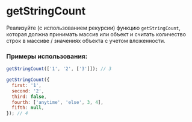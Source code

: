 # getStringCount

Реализуйте (с использованием рекурсии) функцию `getStringCount`, которая должна принимать массив или объект и считать количество строк в массиве / значениях объекта с учетом вложенности.

### Примеры использования:

```javascript
getStringCount(['1', '2', ['3']]); // 3

getStringCount({
  first: '1',
  second: '2',
  third: false,
  fourth: ['anytime', 'else', 3, 4],
  fifth: null,
}); // 4